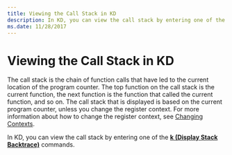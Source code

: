 ```yaml
---
title: Viewing the Call Stack in KD
description: In KD, you can view the call stack by entering one of the k (Display Stack Backtrace) commands.
ms.date: 11/28/2017
---
```


# Viewing the Call Stack in KD


The call stack is the chain of function calls that have led to the current location of the program counter. The top function on the call stack is the current function, the next function is the function that called the current function, and so on. The call stack that is displayed is based on the current program counter, unless you change the register context. For more information about how to change the register context, see [Changing Contexts](changing-contexts.md).

In KD, you can view the call stack by entering one of the [**k (Display Stack Backtrace)**](../debuggercmds/k--kb--kc--kd--kp--kp--kv--display-stack-backtrace-.md) commands.

 

 
